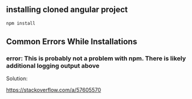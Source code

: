 ## installing cloned angular project

```bash
npm install
```

## Common Errors While Installations

### error: This is probably not a problem with npm. There is likely additional logging output above

Solution:

https://stackoverflow.com/a/57605570
